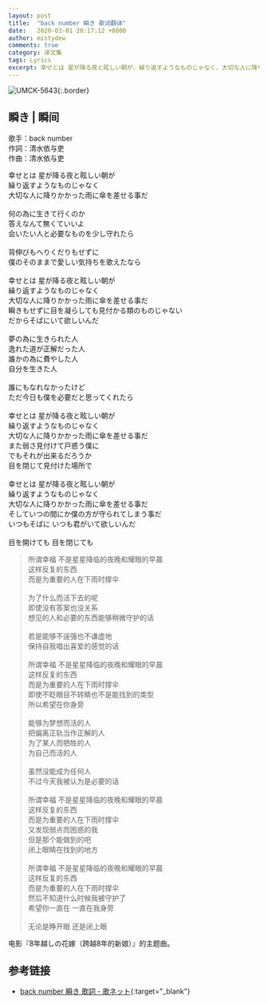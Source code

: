 ```yaml
---
layout: post
title:  "back number 瞬き 歌词翻译"
date:   2020-03-01 20:17:12 +0800
author: mistydew
comments: true
category: 译文集
tags: Lyrics
excerpt: 幸せとは 星が降る夜と眩しい朝が、繰り返すようなものじゃなく、大切な人に降りかかった雨に傘を差せる事だ。
---
```

![UMCK-5643](https://mistydew.github.io/assets/images/cover/misc/UMCK-5643.jpg){:.border}

## 瞬き | 瞬间

歌手：back number<br>
作詞：清水依与吏<br>
作曲：清水依与吏

<div class="lyric-original">
<p>
幸せとは 星が降る夜と眩しい朝が<br>
繰り返すようなものじゃなく<br>
大切な人に降りかかった雨に傘を差せる事だ<br>
<br>
何の為に生きて行くのか<br>
答えなんて無くていいよ<br>
会いたい人と必要なものを少し守れたら<br>
<br>
背伸びもへりくだりもせずに<br>
僕のそのままで愛しい気持ちを歌えたなら<br>
<br>
幸せとは 星が降る夜と眩しい朝が<br>
繰り返すようなものじゃなく<br>
大切な人に降りかかった雨に傘を差せる事だ<br>
瞬きもせずに目を凝らしても見付かる類のものじゃない<br>
だからそばにいて欲しいんだ<br>
<br>
夢の為に生きられた人<br>
逸れた道が正解だった人<br>
誰かの為に費やした人<br>
自分を生きた人<br>
<br>
誰にもなれなかったけど<br>
ただ今日も僕を必要だと思ってくれたら<br>
<br>
幸せとは 星が降る夜と眩しい朝が<br>
繰り返すようなものじゃなく<br>
大切な人に降りかかった雨に傘を差せる事だ<br>
また弱さ見付けて戸惑う僕に<br>
でもそれが出来るだろうか<br>
目を閉じて見付けた場所で<br>
<br>
幸せとは 星が降る夜と眩しい朝が<br>
繰り返すようなものじゃなく<br>
大切な人に降りかかった雨に傘を差せる事だ<br>
そしていつの間にか僕の方が守られてしまう事だ<br>
いつもそばに いつも君がいて欲しいんだ<br>
<br>
目を開けても 目を閉じても
</p>
</div>

<div class="lyric-translation">
<blockquote>
所谓幸福 不是星星降临的夜晚和耀眼的早晨<br>
这样反复的东西<br>
而是为重要的人在下雨时撑伞<br>
<br>
为了什么而活下去的呢<br>
即使没有答案也没关系<br>
想见的人和必要的东西能够稍微守护的话<br>
<br>
若是能够不逞强也不谦虚地<br>
保持自我唱出喜爱的感觉的话<br>
<br>
所谓幸福 不是星星降临的夜晚和耀眼的早晨<br>
这样反复的东西<br>
而是为重要的人在下雨时撑伞<br>
即使不眨眼目不转睛也不是能找到的类型<br>
所以希望在你身旁<br>
<br>
能够为梦想而活的人<br>
把偏离正轨当作正解的人<br>
为了某人而牺牲的人<br>
为自己而活的人<br>
<br>
虽然没能成为任何人<br>
不过今天我被认为是必要的话<br>
<br>
所谓幸福 不是星星降临的夜晚和耀眼的早晨<br>
这样反复的东西<br>
而是为重要的人在下雨时撑伞<br>
又发现弱点而困惑的我<br>
但是那个能做到的吧<br>
闭上眼睛在找到的地方<br>
<br>
所谓幸福 不是星星降临的夜晚和耀眼的早晨<br>
这样反复的东西<br>
而是为重要的人在下雨时撑伞<br>
然后不知道什么时候我被守护了<br>
希望你一直在 一直在我身旁<br>
<br>
无论是睁开眼 还是闭上眼
</blockquote>
</div>

电影『8年越しの花嫁（跨越8年的新娘）』的主题曲。

## 参考链接

* [back number 瞬き 歌詞 - 歌ネット](https://www.uta-net.com/song/239017){:target="_blank"}
